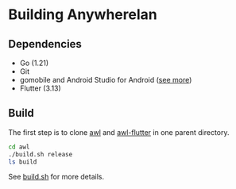 # Building Anywherelan

## Dependencies

* Go (1.21)
* Git
* gomobile and Android Studio for Android ([see more](https://pkg.go.dev/golang.org/x/mobile/cmd/gomobile))
* Flutter (3.13)

## Build

The first step is to clone [awl](https://github.com/anywherelan/awl) and [awl-flutter](https://github.com/anywherelan/awl-flutter) in one parent directory.

```bash
cd awl
./build.sh release
ls build
```

See [build.sh](build.sh) for more details.
